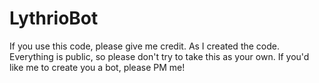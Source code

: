 # LythrioBot
If you use this code, please give me credit. As I created the code.
Everything is public, so please don't try to take this as your own.
If you'd like me to create you a bot, please PM me!
